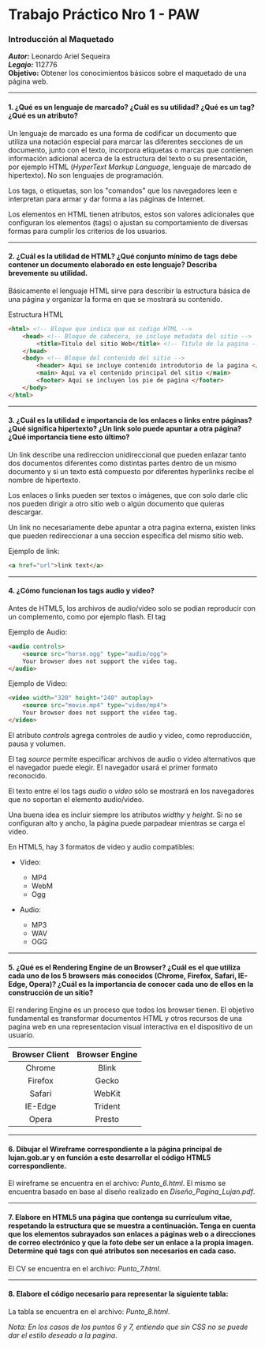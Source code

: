 # Trabajo Práctico Nro 1 - PAW

### Introducción al Maquetado
***Autor:*** Leonardo Ariel Sequeira <br>
***Legajo:*** 112776 <br>
**Objetivo:** Obtener los conocimientos básicos sobre el maquetado de una página web. 

* * *
#### 1. ¿Qué es un lenguaje de marcado? ¿Cuál es su utilidad? ¿Qué es un tag? ¿Qué es un atributo?
Un lenguaje de marcado es una forma de codificar un documento que utiliza una notación especial para marcar las diferentes secciones de un documento, junto con el texto, incorpora etiquetas o marcas que contienen información adicional acerca de la estructura del texto o su presentación, por ejemplo HTML (*HyperText Markup Language*, lenguaje de marcado de hipertexto). No son lenguajes de programación.
<p>
Los tags, o etiquetas, son los "comandos" que los navegadores leen e interpretan para armar y dar forma a las páginas de Internet.
<p>
Los elementos en HTML tienen atributos, estos son valores adicionales que configuran los elementos (tags) o ajustan su comportamiento de diversas formas para cumplir los criterios de los usuarios.

* * *
#### 2. ¿Cuál es la utilidad de HTML? ¿Qué conjunto mínimo de tags debe contener un documento elaborado en este lenguaje? Describa brevemente su utilidad.
Básicamente el lenguaje HTML sirve para describir la estructura básica de una página y organizar la forma en que se mostrará su contenido.
<p>
Estructura HTML

```html
<html> <!-- Bloque que indica que es codigo HTML -->
    <head> <!-- Bloque de cabecera, se incluye metadata del sitio -->
        <title>Título del sitio Web</title> <!-- Titulo de la pagina -->
    </head>
    <body> <!-- Bloque del contenido del sitio -->
        <header> Aqui se incluye contenido introdutorio de la pagina </header>
        <main> Aqui va el contenido principal del sitio </main>
        <footer> Aqui se incluyen los pie de pagina </footer>
    </body>
</html>
```

* * *
#### 3. ¿Cuál es la utilidad e importancia de los enlaces o links entre páginas? ¿Qué significa hipertexto? ¿Un link solo puede apuntar a otra página? ¿Qué importancia tiene esto último?
Un link describe una redireccion unidireccional que pueden enlazar tanto dos documentos diferentes como distintas partes dentro de un mismo documento y si un texto está compuesto por diferentes hyperlinks recibe el nombre de hipertexto.
<p>
Los enlaces o links pueden ser textos o imágenes, que con solo darle clic nos pueden dirigir a otro sitio web o algún documento que quieras descargar.
<p> 
Un link no necesariamente debe apuntar a otra pagina externa, existen links que pueden redireccionar a una seccion especifica del mismo sitio web. 
<p>
Ejemplo de link:
    
```html
<a href="url">link text</a>
```

* * *
#### 4. ¿Cómo funcionan los tags audio y video?   
Antes de HTML5, los archivos de audio/video solo se podian reproducir con un complemento, como por ejemplo flash. El tag <audio> y <video> en HTML 5 especifican una forma estandar de incluir audio y video en una pagina web.

Ejemplo de Audio:
    
```html
<audio controls> 
    <source src="horse.ogg" type="audio/ogg">
    Your browser does not support the video tag.
</audio>
```

Ejemplo de Video:
    
```html
<video width="320" height="240" autoplay>
    <source src="movie.mp4" type="video/mp4">
    Your browser does not support the video tag.
</video>
```

El atributo *controls* agrega controles de audio y video, como reproducción, pausa y volumen.

El tag *source* permite especificar archivos de audio o video alternativos que el navegador puede elegir. El navegador usará el primer formato reconocido.

El texto entre el los tags *audio* o *video* sólo se mostrará en los navegadores que no soportan el elemento audio/video.

Una buena idea es incluir siempre los atributos *widthy* y *height*. Si no se configuran alto y ancho, la página puede parpadear mientras se carga el video.

En HTML5, hay 3 formatos de video y audio compatibles:

* Video:
    * MP4
    * WebM
    * Ogg

* Audio: 
    * MP3
    * WAV
    * OGG



* * *
#### 5. ¿Qué es el Rendering Engine de un Browser? ¿Cuál es el que utiliza cada uno de los 5 browsers más conocidos (Chrome, Firefox, Safari, IE-Edge, Opera)? ¿Cuál es la importancia de conocer cada uno de ellos en la construcción de un sitio?
El rendering Engine es un proceso que todos los browser tienen. El objetivo fundamental es transformar documentos HTML y otros recursos  de una pagina web en una representacion visual interactiva en el dispositivo de un usuario.
<br>

| Browser Client | Browser Engine |
| :---------: | :---------: |
| Chrome | Blink |
| Firefox | Gecko |
| Safari | WebKit |
| IE-Edge | Trident |
| Opera | Presto |



* * *
#### 6. Dibujar el Wireframe correspondiente a la página principal de lujan.gob.ar y en función a este desarrollar el código HTML5 correspondiente.
El wireframe se encuentra en el archivo: *Punto_6.html*. El mismo se encuentra basado en base al diseño realizado en *Diseño_Pagina_Lujan.pdf*.

* * *
#### 7. Elabore en HTML5 una página que contenga su currículum vítae, respetando la estructura que se muestra a continuación. Tenga en cuenta que los elementos subrayados son enlaces a páginas web o a direcciones de correo electrónico y que la foto debe ser un enlace a la propia imagen. Determine qué tags con qué atributos son necesarios en cada caso.
El CV se encuentra en el archivo: *Punto_7.html*. 

* * *
#### 8. Elabore el código necesario para representar la siguiente tabla:
La tabla se encuentra en el archivo: *Punto_8.html*.



*Nota: En los casos de los puntos 6 y 7, entiendo que sin CSS no se puede dar el estilo deseado a la pagina*.
